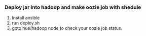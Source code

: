 ### Deploy jar into hadoop and make oozie job with shedule

1. Install ansible
2. run deploy.sh
3. goto hue/hadoop node to check your oozie job status.


